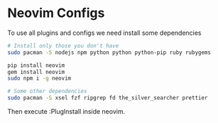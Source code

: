 # Neovim Configs

To use all plugins and configs we need install some dependencies

```bash
# Install only those you don't have
sudo pacman -S nodejs npm python python python-pip ruby rubygems

pip install neovim
gem install neovim
sudo npm i -g neovim

# Some other dependencies
sudo pacman -S xsel fzf ripgrep fd the_silver_searcher prettier
```

Then execute :PlugInstall inside neovim.
